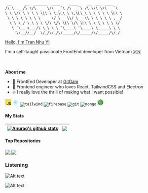 ```
 __      __  ______  ____    ____    __  __  ____
/\ \  __/\ \/\  _  \/\  _`\ /\  _`\ /\ \/\ \/\  _`\
\ \ \/\ \ \ \ \ \L\ \ \,\L\_\ \,\L\_\ \ \ \ \ \ \L\ \
 \ \ \ \ \ \ \ \  __ \/_\__ \\/_\__ \\ \ \ \ \ \ ,__/
  \ \ \_/ \_\ \ \ \/\ \/\ \L\ \/\ \L\ \ \ \_\ \ \ \/
   \ `\___x___/\ \_\ \_\ `\____\ `\____\ \_____\ \_\
    '\/__//__/  \/_/\/_/\/_____/\/_____/\/_____/\/_/

```

<p align="center"><a href="[https://ynhutran84.vercel.app](https://ynhutran84.vercel.app)"><div>Hello, I'm Tran Nhu Y!</div></a></p>
I'm a self-taught passionate FrontEnd developer from Vietnam 🇻🇳 

<br />
<br />
<br />

**About me**

- 💼 FrontEnd Developer at [GitGam](http://gitgam.com/)
- 🎨 Frontend engineer who loves React, TailwindCSS and Electron
- 🔥 I really love the thrill of making what I want possible!

<code><img height="20" alt="javascript" src="https://raw.githubusercontent.com/github/explore/80688e429a7d4ef2fca1e82350fe8e3517d3494d/topics/javascript/javascript.png"></code>
<code><img height="20" alt="react" src="https://raw.githubusercontent.com/github/explore/80688e429a7d4ef2fca1e82350fe8e3517d3494d/topics/react/react.png"></code>
<code><img height="20" alt="tailwind" src="https://firebasestorage.googleapis.com/v0/b/ig-clone-6d3e1.appspot.com/o/ong%2FiconTailwind.png?alt=media&token=283b46eb-7fb2-4f88-9053-d4f3c2e46172"></code>
<code><img height="20" alt="firebase" src="https://firebasestorage.googleapis.com/v0/b/ig-clone-6d3e1.appspot.com/o/ong%2FiconFirebase.png?alt=media&token=21f07e65-0b85-4571-84e4-b376a27ae56c"></code>
<code><img height="20" alt="git" src="https://firebasestorage.googleapis.com/v0/b/ig-clone-6d3e1.appspot.com/o/ong%2FiconGit_1.png?alt=media&token=50490f0d-fb0e-4974-a5c5-4a3bb2aa2505"></code>
<code><img height="20" alt="mongo" src="https://firebasestorage.googleapis.com/v0/b/ig-clone-6d3e1.appspot.com/o/ong%2FiconMongoDB.png?alt=media&token=371f7e2f-8382-4ed1-ab2b-f4591d1c12bc"></code>
<code><img height="20" alt="nodejs" src="https://raw.githubusercontent.com/github/explore/80688e429a7d4ef2fca1e82350fe8e3517d3494d/topics/nodejs/nodejs.png"></code>

#### My Stats

| <a href="https://github.com/anuraghazra/github-readme-stats"><img align="center" src="https://github-readme-stats.vercel.app/api?username=ytran18&show_icons=true&theme=radical&include_all_commits=true&hide_border=true" alt="Anurag's github stats" /></a> | <a href="https://github.com/anuraghazra/github-readme-stats"><img align="center" src="https://github-readme-stats.vercel.app/api/top-langs/?username=ytran18&layout=compact&theme=radical&hide_border=true" /></a> |
| ------------- | ------------- |

#### Top Repositories

<a href="https://github.com/anuraghazra/github-readme-stats">
  <img align="center" src="https://github-readme-stats.vercel.app/api/pin/?username=ytran18&repo=notion-it-ver&theme=radical" />
</a>
<a href="https://github.com/anuraghazra/anuraghazra.github.io">
  <img align="center" src="https://github-readme-stats.vercel.app/api/pin/?username=ytran18&repo=mermaid-editor&theme=radical" />
</a>

### Listening

![Alt text](https://spotify-recently-played-readme.vercel.app/api?user=315pyypvbahjzf5biennqdspv3ae)

![Alt text](https://spotify-recently-played-readme.vercel.app/api?user=315pyypvbahjzf5biennqdspv3ae&count={10})
